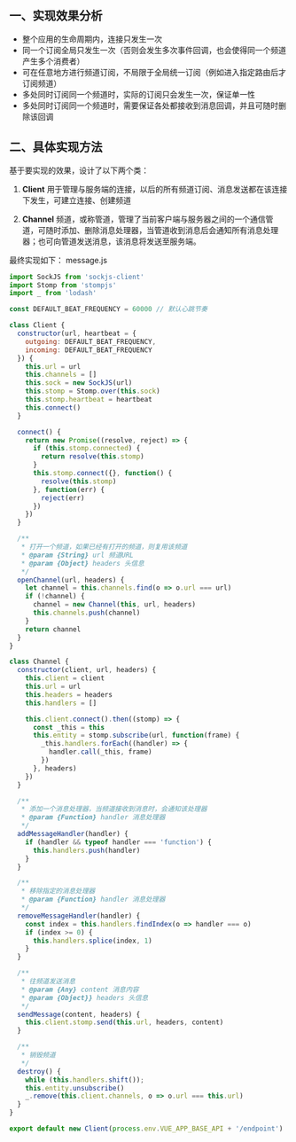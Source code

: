 
## 一、实现效果分析
- 整个应用的生命周期内，连接只发生一次
- 同一个订阅全局只发生一次（否则会发生多次事件回调，也会使得同一个频道产生多个消费者）
- 可在任意地方进行频道订阅，不局限于全局统一订阅（例如进入指定路由后才订阅频道）
- 多处同时订阅同一个频道时，实际的订阅只会发生一次，保证单一性
- 多处同时订阅同一个频道时，需要保证各处都接收到消息回调，并且可随时删除该回调

## 二、具体实现方法
基于要实现的效果，设计了以下两个类：
1. **Client**
用于管理与服务端的连接，以后的所有频道订阅、消息发送都在该连接下发生，可建立连接、创建频道

2. **Channel** 
频道，或称管道，管理了当前客户端与服务器之间的一个通信管道，可随时添加、删除消息处理器，当管道收到消息后会通知所有消息处理器；也可向管道发送消息，该消息将发送至服务端。

最终实现如下：
message.js
```js
import SockJS from 'sockjs-client'
import Stomp from 'stompjs'
import _ from 'lodash'

const DEFAULT_BEAT_FREQUENCY = 60000 // 默认心跳节奏

class Client {
  constructor(url, heartbeat = {
    outgoing: DEFAULT_BEAT_FREQUENCY,
    incoming: DEFAULT_BEAT_FREQUENCY
  }) {
    this.url = url
    this.channels = []
    this.sock = new SockJS(url)
    this.stomp = Stomp.over(this.sock)
    this.stomp.heartbeat = heartbeat
    this.connect()
  }

  connect() {
    return new Promise((resolve, reject) => {
      if (this.stomp.connected) {
        return resolve(this.stomp)
      }
      this.stomp.connect({}, function() {
        resolve(this.stomp)
      }, function(err) {
        reject(err)
      })
    })
  }

  /**
   * 打开一个频道，如果已经有打开的频道，则复用该频道
   * @param {String} url 频道URL
   * @param {Object} headers 头信息
   */
  openChannel(url, headers) {
    let channel = this.channels.find(o => o.url === url)
    if (!channel) {
      channel = new Channel(this, url, headers)
      this.channels.push(channel)
    }
    return channel
  }
}

class Channel {
  constructor(client, url, headers) {
    this.client = client
    this.url = url
    this.headers = headers
    this.handlers = []

    this.client.connect().then((stomp) => {
      const _this = this
      this.entity = stomp.subscribe(url, function(frame) {
        _this.handlers.forEach((handler) => {
          handler.call(_this, frame)
        })
      }, headers)
    })
  }

  /**
   * 添加一个消息处理器，当频道接收到消息时，会通知该处理器
   * @param {Function} handler 消息处理器
   */
  addMessageHandler(handler) {
    if (handler && typeof handler === 'function') {
      this.handlers.push(handler)
    }
  }

  /**
   * 移除指定的消息处理器
   * @param {Function} handler 消息处理器
   */
  removeMessageHandler(handler) {
    const index = this.handlers.findIndex(o => handler === o)
    if (index >= 0) {
      this.handlers.splice(index, 1)
    }
  }

  /**
   * 往频道发送消息
   * @param {Any} content 消息内容
   * @param {Object}} headers 头信息
   */
  sendMessage(content, headers) {
    this.client.stomp.send(this.url, headers, content)
  }

  /**
   * 销毁频道
   */
  destroy() {
    while (this.handlers.shift());
    this.entity.unsubscribe()
    _.remove(this.client.channels, o => o.url === this.url)
  }
}

export default new Client(process.env.VUE_APP_BASE_API + '/endpoint')

```
